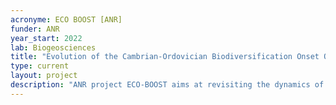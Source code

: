 ```yaml
---
acronyme: ECO BOOST [ANR]
funder: ANR
year_start: 2022
lab: Biogeosciences
title: "Evolution of the Cambrian-Ordovician Biodiversification Onset Over Space and Time"
type: current
layout: project
description: "ANR project ECO-BOOST aims at revisiting the dynamics of Early Paleozoic biodiversifications using data and climate-biodiversity models. PI: B. Lefebvre. Partners: T. Servais, G. Beaugrand, A. Pohl."
---
```

